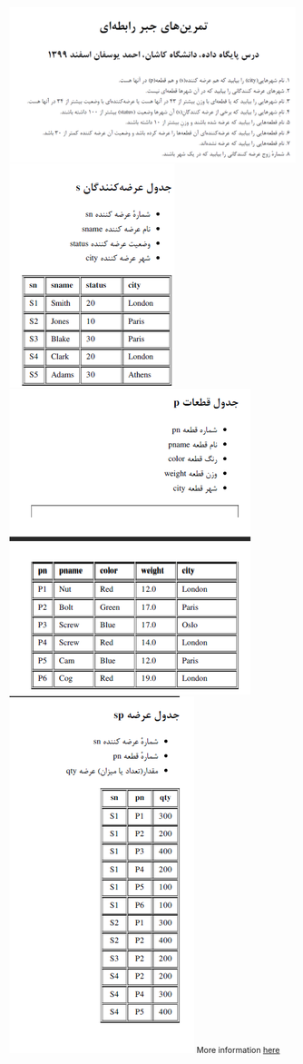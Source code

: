 ![HW](../images/Screenshot%20(82).png)
![S_TABLE](../images/Screenshot%20(83).png)
![P_TABLE](../images/Screenshot%20(84).png)
![SP_TABLE](../images/Screenshot%20(85).png)
More information [here](http://yoosofan.github.io/webrel/help/help.html)
